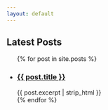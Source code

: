```yaml
---
layout: default
---
```

<h2>Latest Posts</h2>

<ul>
  {% for post in site.posts %}
    <li>
      <h3><a href="{{ post.url }}">{{ post.title }}</a></h3>
      {{ post.excerpt | strip_html }}
    </li>
  {% endfor %}
</ul>
